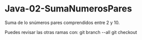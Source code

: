 # Java-02-SumaNumerosPares
Suma de lo snúmeros pares comprendidos entre 2 y 10.

Puedes revisar las otras ramas con:
git branch --all
git checkout <nombre-de-la-rama>
